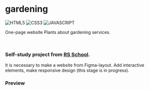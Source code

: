 # gardening

![HTML5](https://img.shields.io/badge/HTML5-E34F26?style=for-the-badge&logo=html5&logoColor=white)
![CSS3](https://img.shields.io/badge/CSS3-1572B6?style=for-the-badge&logo=css3&logoColor=white)
![JAVASCRIPT](https://img.shields.io/badge/JavaScript-323330?style=for-the-badge&logo=javascript&logoColor=F7DF1E)

One-page website Plants about gardening services.

<br>

### Self-study project from [RS School](https://rs.school/).

It is necessary to make a website from Figma-layout. Add interactive elements, make responsive design (this stage is in progress).

### Preview
